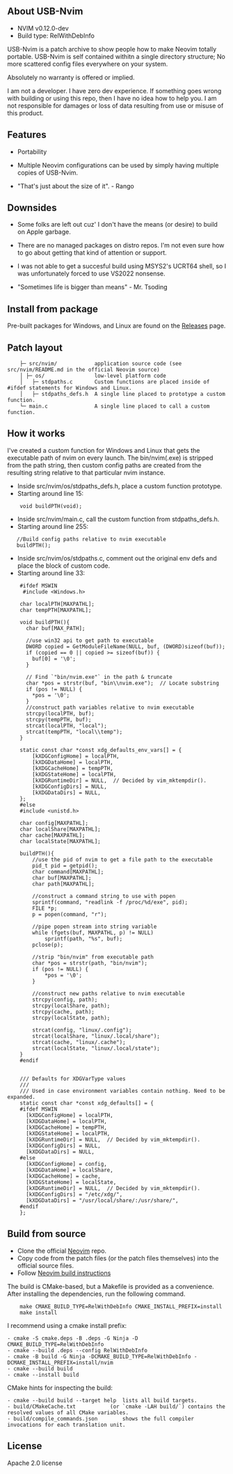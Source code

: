About USB-Nvim
--------------

- NVIM v0.12.0-dev
- Build type: RelWithDebInfo

USB-Nvim is a patch archive to show people how to make Neovim totally portable.
USB-Nvim is self contained withitn a single directory structure; No more scattered config files everywhere on your system.

Absolutely no warranty is offered or implied.

I am not a developer. I have zero dev experience. If something goes wrong with building or using this repo, then I have no idea how to help you.
I am not responsible for damages or loss of data resulting from use or misuse of this product.

Features
--------

- Portability
- Multiple Neovim configurations can be used by simply having multiple copies of USB-Nvim.

- "That's just about the size of it". - Rango

Downsides
---------

- Some folks are left out cuz' I don't have the means (or desire) to build on Apple garbage.
- There are no managed packages on distro repos. I'm not even sure how to go about getting that kind of attention or support.
- I was not able to get a succesful build using MSYS2's UCRT64 shell, so I was unfortunately forced to use VS2022 nonsense.

- "Sometimes life is bigger than means" - Mr. Tsoding

Install from package
--------------------

Pre-built packages for Windows, and Linux are found on the [Releases](https://github.com/shoesofgold/usb-nvim/releases/) page.

Patch layout
--------------

```
    ├─ src/nvim/        	application source code (see src/nvim/README.md in the official Neovim source)
    │ ├─ os/            	low-level platform code
	│	├─ stdpaths.c		Custom functions are placed inside of #ifdef statements for Windows and Linux.
	│	├─ stdpaths_defs.h	A single line placed to prototype a custom function.
    └─ main.c    	      	A single line placed to call a custom function.
```

How it works
------------

I've created a custom function for Windows and Linux that gets the executable path of nvim on every launch.
The bin/nvim(.exe) is stripped from the path string, then custom config paths are created from the resulting string relative to that particular nvim instance.

- Inside src/nvim/os/stdpaths_defs.h, place a custom function prototype.
- Starting around line 15:

```
    void buildPTH(void);
```    

- Inside src/nvim/main.c, call the custom function from stdpaths_defs.h.
- Starting around line 255:

```
   //Build config paths relative to nvim executable
   buildPTH();
```

- Inside src/nvim/os/stdpaths.c, comment out the original env defs and place the block of custom code.
- Starting around line 33:

```
    #ifdef MSWIN
     #include <Windows.h>
    
    char localPTH[MAXPATHL];
    char tempPTH[MAXPATHL];
    
    void buildPTH(){
      char buf[MAX_PATH];
    
      //use win32 api to get path to executable
      DWORD copied = GetModuleFileName(NULL, buf, (DWORD)sizeof(buf));
      if (copied == 0 || copied >= sizeof(buf)) {
        buf[0] = '\0';
      }
    
      // Find `"bin/nvim.exe"` in the path & truncate
      char *pos = strstr(buf, "bin\\nvim.exe");  // Locate substring
      if (pos != NULL) {
        *pos = '\0';
      }
      //construct path variables relative to nvim executable
      strcpy(localPTH, buf);
      strcpy(tempPTH, buf);
      strcat(localPTH, "local");
      strcat(tempPTH, "local\\temp");
    }
    
    static const char *const xdg_defaults_env_vars[] = {
        [kXDGConfigHome] = localPTH,
        [kXDGDataHome] = localPTH,
        [kXDGCacheHome] = tempPTH,
        [kXDGStateHome] = localPTH,
        [kXDGRuntimeDir] = NULL,  // Decided by vim_mktempdir().
        [kXDGConfigDirs] = NULL,
        [kXDGDataDirs] = NULL,
    };
    #else
    #include <unistd.h>
    
    char config[MAXPATHL];
    char localShare[MAXPATHL];
    char cache[MAXPATHL];
    char localState[MAXPATHL];
    
    buildPTH(){
    	//use the pid of nvim to get a file path to the executable
    	pid_t pid = getpid();
    	char command[MAXPATHL];
    	char buf[MAXPATHL];
    	char path[MAXPATHL];
    
    	//construct a command string to use with popen
    	sprintf(command, "readlink -f /proc/%d/exe", pid);
    	FILE *p;
    	p = popen(command, "r");
    
    	//pipe popen stream into string variable
    	while (fgets(buf, MAXPATHL, p) != NULL)
    		sprintf(path, "%s", buf);
    	pclose(p);
    
    	//strip "bin/nvim" from executable path
    	char *pos = strstr(path, "bin/nvim");
    	if (pos != NULL) {
    		*pos = '\0';
    	}
    	
    	//construct new paths relative to nvim executable
    	strcpy(config, path);
    	strcpy(localShare, path);
    	strcpy(cache, path);
    	strcpy(localState, path);
    	
    	strcat(config, "linux/.config");
    	strcat(localShare, "linux/.local/share");
    	strcat(cache, "linux/.cache");
    	strcat(localState, "linux/.local/state");
    }
    #endif
    
    
    /// Defaults for XDGVarType values
    ///
    /// Used in case environment variables contain nothing. Need to be expanded.
    static const char *const xdg_defaults[] = {
    #ifdef MSWIN
      [kXDGConfigHome] = localPTH,
      [kXDGDataHome] = localPTH,
      [kXDGCacheHome] = tempPTH,
      [kXDGStateHome] = localPTH,
      [kXDGRuntimeDir] = NULL,  // Decided by vim_mktempdir().
      [kXDGConfigDirs] = NULL,
      [kXDGDataDirs] = NULL,
    #else
      [kXDGConfigHome] = config,
      [kXDGDataHome] = localShare,
      [kXDGCacheHome] = cache,
      [kXDGStateHome] = localState,
      [kXDGRuntimeDir] = NULL,  // Decided by vim_mktempdir().
      [kXDGConfigDirs] = "/etc/xdg/",
      [kXDGDataDirs] = "/usr/local/share/:/usr/share/",
    #endif
    };
```

Build from source
-------------------

- Clone the official [Neovim](https://github.com/neovim/neovim.git) repo.
- Copy code from the patch files (or the patch files themselves) into the official source files.
- Follow [Neovim build instructions](https://github.com/neovim/neovim/blob/master/BUILD.md)

The build is CMake-based, but a Makefile is provided as a convenience.
After installing the dependencies, run the following command.
```
    make CMAKE_BUILD_TYPE=RelWithDebInfo CMAKE_INSTALL_PREFIX=install
    make install
```
I recommend using a cmake install prefix:

```
- cmake -S cmake.deps -B .deps -G Ninja -D CMAKE_BUILD_TYPE=RelWithDebInfo
- cmake --build .deps --config RelWithDebInfo
- cmake -B build -G Ninja -DCMAKE_BUILD_TYPE=RelWithDebInfo -DCMAKE_INSTALL_PREFIX=install/nvim
- cmake --build build
- cmake --install build
```

CMake hints for inspecting the build:

```
- cmake --build build --target help	 lists all build targets.
- build/CMakeCache.txt			 (or `cmake -LAH build/`) contains the resolved values of all CMake variables.
- build/compile_commands.json		 shows the full compiler invocations for each translation unit.
```

License
-------

Apache 2.0 license

